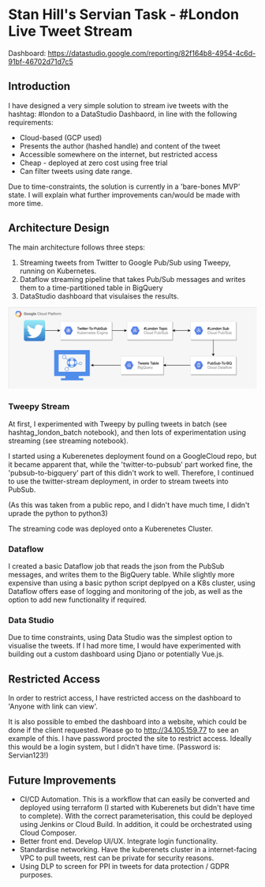 # Stan Hill's Servian Task - #London Live Tweet Stream

Dashboard: https://datastudio.google.com/reporting/82f164b8-4954-4c6d-91bf-46702d71d7c5

## Introduction

I have designed a very simple solution to stream ive tweets with the hashtag: #london to a DataStudio Dashbaord, in line with the following requirements:

- Cloud-based (GCP used)
- Presents the author (hashed handle) and content of the tweet
- Accessible somewhere on the internet, but restricted access
- Cheap - deployed at zero cost using free trial
- Can filter tweets using date range.

Due to time-constraints, the solution is currently in a 'bare-bones MVP' state. I will explain what further improvements can/would be made with more time.

## Architecture Design 

The main architecture follows three steps:
1) Streaming tweets from Twitter to Google Pub/Sub using Tweepy, running on Kubernetes.
2) Dataflow streaming pipeline that takes Pub/Sub messages and writes them to a time-partitioned table in BigQuery
3) DataStudio dashboard that visulaises the results.

![alt text](basic-infra.png)

### Tweepy Stream
At first, I experimented with Tweepy by pulling tweets in batch (see hashtag_london_batch notebook), and then lots of experimentation using streaming (see streaming notebook).

I started using a Kuberenetes deployment found on a GoogleCloud repo, but it became apparent that, while the 'twitter-to-pubsub' part worked fine, the 'pubsub-to-bigquery' part of this didn't work to well. Therefore, I continued to use the twitter-stream deployment, in order to stream tweets into PubSub. 

(As this was taken from a public repo, and I didn't have much time, I didn't uprade the python to python3)

The streaming code was deployed onto a Kuberenetes Cluster.

### Dataflow
I created a basic Dataflow job that reads the json from the PubSub messages, and writes them to the BigQuery table.
While slightly more expensive than using a basic python script deplpyed on a K8s cluster, using Dataflow offers ease of logging and monitoring of the job, as well as the option to add new functionality if required.

### Data Studio
Due to time constraints, using Data Studio was the simplest option to visualise the tweets. If I had more time, I would have experimented with building out a custom dashboard using Djano or potentially Vue.js.


## Restricted Access

In order to restrict access, I have restricted access on the dashboard to 'Anyone with link can view'.

It is also possible to embed the dashboard into a website, which could be done if the client requested.
Please go to http://34.105.159.77 to see an example of this. I have password procted the site to restrict access. Ideally this would be a login system, but I didn't have time. (Password is: Servian123!)

## Future Improvements

- CI/CD Automation. This is a workflow that can easily be converted and deployed using terraform (I started with Kuberenets but didn't have time to complete). With the correct parameterisation, this could be deployed using Jenkins or Cloud Build. In addition, it could be orchestrated using Cloud Composer.
- Better front end. Develop UI/UX. Integrate login functionality.
- Standardise networking. Have the kuberenets cluster in a internet-facing VPC to pull tweets, rest can be private for security reasons.
- Using DLP to screen for PPI in tweets for data protection / GDPR purposes.
